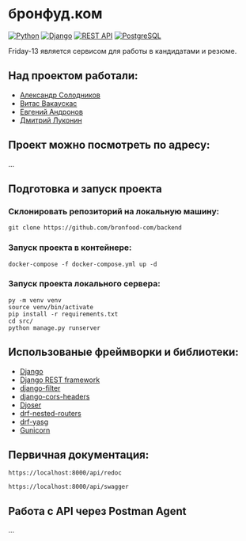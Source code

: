 # бронфуд.ком
[![Python](https://img.shields.io/badge/-Python-464646?style=flat-square&logo=Python)](https://www.python.org/)
[![Django](https://img.shields.io/badge/-Django-464646?style=flat-square&logo=Django)](https://www.djangoproject.com/)
[![REST API](https://img.shields.io/badge/-REST%20API-464646?style=flat-square&logo=REST%20API)](https://restfulapi.net/)
[![PostgreSQL](https://img.shields.io/badge/-SQLite-464646?style=flat-square&logo=PostgreSQL)](https://www.postgresql.org/)

Friday-13 является сервисом для работы в кандидатами и резюме.

## Над проектом работали:
- [Александр Солодников](https://github.com/Solodnikov)
- [Витас Вакаускас](https://github.com/Qerced)
- [Евгений Андронов](https://github.com/syberflea)
- [Дмитрий Луконин](https://t.me/folite999)

## Проект можно посмотреть по адресу:
...
## Подготовка и запуск проекта
### Склонировать репозиторий на локальную машину:
```
git clone https://github.com/bronfood-com/backend
```

### Запуск проекта в контейнере:

```
docker-compose -f docker-compose.yml up -d
```

### Запуск проекта локального сервера:

```
py -m venv venv
source venv/bin/activate
pip install -r requirements.txt
cd src/
python manage.py runserver
```
## Использованые фреймворки и библиотеки:
- [Django](https://www.djangoproject.com/)
- [Django REST framework](https://www.django-rest-framework.org/)
- [django-filter](https://django-filter.readthedocs.io/en/stable/)
- [django-cors-headers](https://github.com/adamchainz/django-cors-headers)
- [Djoser](https://djoser.readthedocs.io/)
- [drf-nested-routers](https://github.com/alanjds/drf-nested-routers)
- [drf-yasg](https://drf-yasg.readthedocs.io/en/stable/)
- [Gunicorn](https://gunicorn.org/)

## Первичная документация:
```
https://localhost:8000/api/redoc

https://localhost:8000/api/swagger
```

## Работа с API через Postman Agent
...